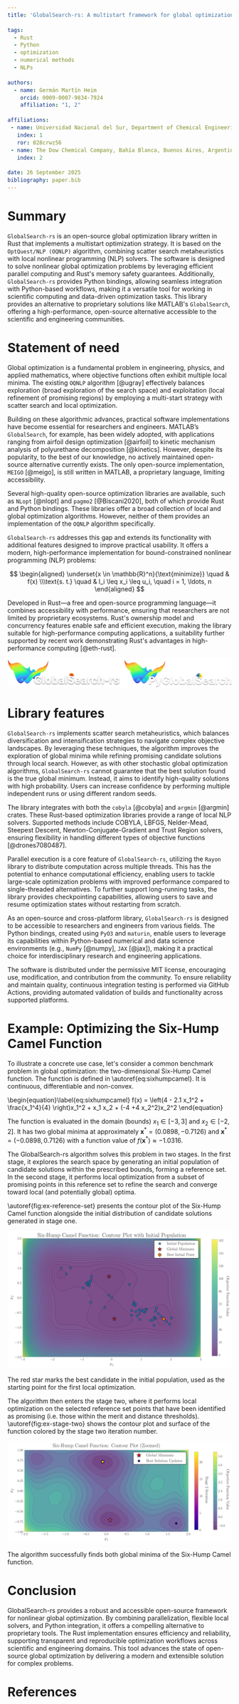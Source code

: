 ```yaml
---
title: 'GlobalSearch-rs: A multistart framework for global optimization written in Rust'

tags:
  - Rust
  - Python
  - optimization
  - numerical methods
  - NLPs

authors:
  - name: Germán Martín Heim
    orcid: 0009-0007-9834-7924
    affiliation: "1, 2"

affiliations:
 - name: Universidad Nacional del Sur, Department of Chemical Engineering, Bahía Blanca, Buenos Aires, Argentina
   index: 1
   ror: 028crwz56
 - name: The Dow Chemical Company, Bahía Blanca, Buenos Aires, Argentina
   index: 2

date: 26 September 2025
bibliography: paper.bib
---
```


# Summary

`GlobalSearch-rs` is an open-source global optimization library written in Rust that implements a multistart optimization strategy. It is based on the `OptQuest/NLP (OQNLP)` algorithm, combining scatter search metaheuristics with local nonlinear programming (NLP) solvers. The software is designed to solve nonlinear global optimization problems by leveraging efficient parallel computing and Rust's memory safety guarantees. Additionally, `GlobalSearch-rs` provides Python bindings, allowing seamless integration with Python-based workflows, making it a versatile tool for working in scientific computing and data-driven optimization tasks. This library provides an alternative to proprietary solutions like MATLAB's `GlobalSearch`, offering a high-performance, open-source alternative accessible to the scientific and engineering communities.

# Statement of need

Global optimization is a fundamental problem in engineering, physics, and applied mathematics, where objective functions often exhibit multiple local minima. The existing `OQNLP` algorithm [@ugray] effectively balances exploration (broad exploration of the search space) and exploitation (local refinement of promising regions) by employing a multi-start strategy with scatter search and local optimization.

Building on these algorithmic advances, practical software implementations have become essential for researchers and engineers. MATLAB’s `GlobalSearch`, for example, has been widely adopted, with applications ranging from airfoil design optimization [@airfoil] to kinetic mechanism analysis of polyurethane decomposition [@kinetics]. However, despite its popularity, to the best of our knowledge, no actively maintained open-source alternative currently exists. The only open-source implementation, `MEIGO` [@meigo], is still written in MATLAB, a proprietary language, limiting accessibility.

Several high-quality open-source optimization libraries are available, such as `NLopt` [@nlopt] and `pagmo2` [@Biscani2020], both of which provide Rust and Python bindings. These libraries offer a broad collection of local and global optimization algorithms. However, neither of them provides an implementation of the `OQNLP` algorithm specifically.

`GlobalSearch-rs` addresses this gap and extends its functionality with additional features designed to improve practical usability. It offers a modern, high-performance implementation for bound-constrained nonlinear programming (NLP) problems:

$$
\begin{aligned}
\underset{x \in \mathbb{R}^n}{\text{minimize}} \quad & f(x) \\\text{s. t.} \quad & l_i \leq x_i \leq u_i, \quad i = 1, \ldots, n
\end{aligned}
$$

Developed in Rust—a free and open-source programming language—it combines accessibility with performance, ensuring that researchers are not limited by proprietary ecosystems.
Rust's ownership model and concurrency features enable safe and efficient execution, making the library suitable for high-performance computing applications, a suitability further supported by recent work demonstrating Rust's advantages in high-performance computing [@eth-rust].

![`GlobalSearch-rs` (right) and `PyGlobalSearch` (left) logos.\label{fig:logos}](./figures/logos.png)

# Library features

`GlobalSearch-rs` implements scatter search metaheuristics, which balances diversification and intensification strategies to navigate complex objective landscapes. By leveraging these techniques, the algorithm improves the exploration of global minima while refining promising candidate solutions through local search. However, as with other stochastic global optimization algorithms, `GlobalSearch-rs` cannot guarantee that the best solution found is the true global minimum. Instead, it aims to identify high-quality solutions with high probability. Users can increase confidence by performing multiple independent runs or using different random seeds.

The library integrates with both the `cobyla` [@cobyla] and `argmin` [@argmin] crates. These Rust-based optimization libraries provide a range of local NLP solvers. Supported methods include COBYLA, LBFGS, Nelder-Mead, Steepest Descent, Newton-Conjugate-Gradient and Trust Region solvers, ensuring flexibility in handling different types of objective functions [@drones7080487].

Parallel execution is a core feature of `GlobalSearch-rs`, utilizing the `Rayon` library to distribute computation across multiple threads. This has the potential to enhance computational efficiency, enabling users to tackle large-scale optimization problems with improved performance compared to single-threaded alternatives. To further support long-running tasks, the library provides checkpointing capabilities, allowing users to save and resume optimization states without restarting from scratch.

As an open-source and cross-platform library, `GlobalSearch-rs` is designed to be accessible to researchers and engineers from various fields. The Python bindings, created using `PyO3` and `maturin`, enable users to leverage its capabilities within Python-based numerical and data science environments (e.g., `NumPy` [@numpy], `JAX` [@jax]), making it a practical choice for interdisciplinary research and engineering applications.

The software is distributed under the permissive MIT license, encouraging use, modification, and contribution from the community. To ensure reliability and maintain quality, continuous integration testing is performed via GitHub Actions, providing automated validation of builds and functionality across supported platforms.

# Example: Optimizing the Six-Hump Camel Function

To illustrate a concrete use case, let's consider a common benchmark problem in global optimization: the two-dimensional Six-Hump Camel function. The function is defined in \autoref{eq:sixhumpcamel}. It is continuous, differentiable and non-convex.

\begin{equation}\label{eq:sixhumpcamel}
f(x) = \left(4 - 2.1 x_1^2 + \frac{x_1^4}{4} \right)x_1^2 + x_1 x_2 + (-4 +4 x_2^2)x_2^2
\end{equation}

The function is evaluated in the domain (bounds) $x_1 \in [-3, 3]$ and $x_2 \in [-2, 2]$. It has
two global minima at approximately $\mathbf{x}^* = (0.0898, -0.7126)$ and $\mathbf{x}^* = (-0.0898, 0.7126)$ with a function value of $f(\mathbf{x}^*) \approx -1.0316$.

The GlobalSearch-rs algorithm solves this problem in two stages. In the first stage, it explores the search space by generating an initial population of candidate solutions within the prescribed bounds, forming a reference set. In the second stage, it performs local optimization from a subset of promising points in this reference set to refine the search and converge toward local (and potentially global) optima.

\autoref{fig:ex-reference-set} presents the contour plot of the Six-Hump Camel function alongside the initial distribution of candidate solutions generated in stage one.

![Contour plot of the Six-Hump Camel function with initial population.\label{fig:ex-reference-set}](./figures/sixhumpcamel_contour_with_initial_population.svg)

The red star marks the best candidate in the initial population, used as the starting point for the first local optimization.

The algorithm then enters the stage two, where it performs local optimization on the selected reference set points that have been identified as promising (i.e. those within the merit and distance thresholds). \autoref{fig:ex-stage-two} shows the contour plot and surface of the function colored by the stage two iteration number.

![Contour plot of the Six-Hump Camel function during stage two.\label{fig:ex-stage-two}](./figures/sixhumpcamel_contour_stage_two.svg)

The algorithm successfully finds both global minima of the Six-Hump Camel function.

# Conclusion

GlobalSearch-rs provides a robust and accessible open-source framework for nonlinear global optimization. By combining parallelization, flexible local solvers, and Python integration, it offers a compelling alternative to proprietary tools. The Rust implementation ensures efficiency and reliability, supporting transparent and reproducible optimization workflows across scientific and engineering domains. This tool advances the state of open-source global optimization by delivering a modern and extensible solution for complex problems.

# References